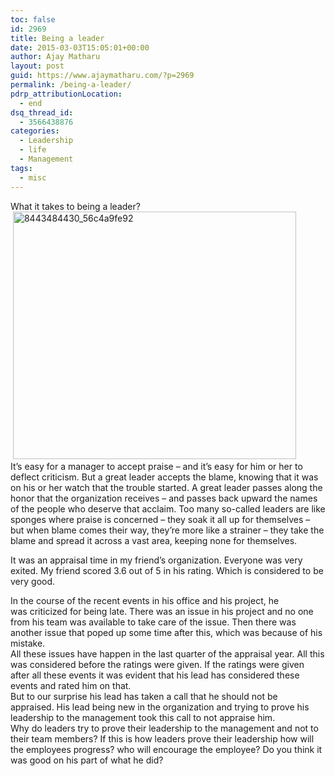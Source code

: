 ```yaml
---
toc: false
id: 2969
title: Being a leader
date: 2015-03-03T15:05:01+00:00
author: Ajay Matharu
layout: post
guid: https://www.ajaymatharu.com/?p=2969
permalink: /being-a-leader/
pdrp_attributionLocation:
  - end
dsq_thread_id:
  - 3566438876
categories:
  - Leadership
  - life
  - Management
tags: 
  - misc
---
```

<div>
  <div>
    What it takes to being a leader?
  </div>
  
  <div>
     <img class="aligncenter size-full wp-image-2982" src="https://blog.ajaymatharu.com/wp-content/uploads/2015/03/8443484430_56c4a9fe92.jpg" alt="8443484430_56c4a9fe92" width="453" height="396" srcset="https://blog.ajaymatharu.com/wp-content/uploads/2015/03/8443484430_56c4a9fe92-300x262.jpg 300w, https://blog.ajaymatharu.com/wp-content/uploads/2015/03/8443484430_56c4a9fe92.jpg 453w" sizes="(max-width: 453px) 100vw, 453px" />
  </div>
  
  <div>
  </div>
  
  <div>
    It’s easy for a manager to accept praise – and it’s easy for him or her to deflect criticism. But a great leader accepts the blame, knowing that it was on his or her watch that the trouble started. A great leader passes along the honor that the organization receives – and passes back upward the names of the people who deserve that acclaim. Too many so-called leaders are like sponges where praise is concerned – they soak it all up for themselves – but when blame comes their way, they’re more like a strainer – they take the blame and spread it across a vast area, keeping none for themselves.
  </div>
  
  <div>
  </div>
  
  <p>
    It was an appraisal time in my friend&#8217;s organization. Everyone was very exited. My friend scored 3.6 out of 5 in his rating. Which is considered to be very good.
  </p>
  
  <div>
  </div>
  
  <div>
    In the course of the recent events in his office and his project, he was criticized for being late. There was an issue in his project and no one from his team was available to take care of the issue. Then there was another issue that poped up some time after this, which was because of his mistake.
  </div>
  
  <div>
  </div>
  
  <div>
    All these issues have happen in the last quarter of the appraisal year. All this was considered before the ratings were given. If the ratings were given after all these events it was evident that his lead has considered these events and rated him on that.
  </div>
  
  <div>
  </div>
  
  <div>
    But to our surprise his lead has taken a call that he should not be appraised. His lead being new in the organization and trying to prove his leadership to the management took this call to not appraise him.
  </div>
  
  <div>
  </div>
  
  <div>
    Why do leaders try to prove their leadership to the management and not to their team members? If this is how leaders prove their leadership how will the employees progress? who will encourage the employee? Do you think it was good on his part of what he did?
  </div>
</div>
